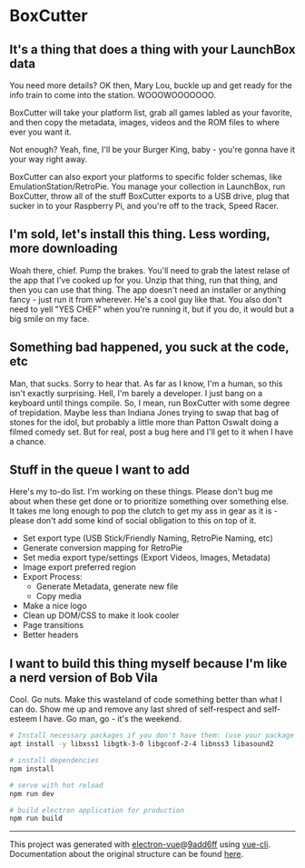 # BoxCutter

## It's a thing that does a thing with your LaunchBox data

You need more details? OK then, Mary Lou, buckle up and get ready for the info train to come into the station. WOOOWOOOOOOO.

BoxCutter will take your platform list, grab all games labled as your favorite, and then copy the metadata, images, videos and the ROM files to where ever you want it.

Not enough? Yeah, fine, I'll be your Burger King, baby - you're gonna have it your way right away.

BoxCutter can also export your platforms to specific folder schemas, like EmulationStation/RetroPie. You manage your collection in LaunchBox, run BoxCutter, throw all of the stuff BoxCutter exports to a USB drive, plug that sucker in to your Raspberry Pi, and you're off to the track, Speed Racer.

## I'm sold, let's install this thing. Less wording, more downloading

Woah there, chief. Pump the brakes. You'll need to grab the latest relase of the app that I've cooked up for you. Unzip that thing, run that thing, and then you can use that thing. The app doesn't need an installer or anything fancy - just run it from wherever. He's a cool guy like that. You also don't need to yell "YES CHEF" when you're running it, but if you do, it would but a big smile on my face.

## Something bad happened, you suck at the code, etc

Man, that sucks. Sorry to hear that. As far as I know, I'm a human, so this isn't exactly surprising. Hell, I'm barely a developer. I just bang on a keyboard until things compile. So, I mean, run BoxCutter with some degree of trepidation. Maybe less than Indiana Jones trying to swap that bag of stones for the idol, but probably a little more than Patton Oswalt doing a filmed comedy set. But for real, post a bug here and I'll get to it when I have a chance.

## Stuff in the queue I want to add

Here's my to-do list. I'm working on these things. Please don't bug me about when these get done or to prioritize something over something else. It takes me long enough to pop the clutch to get my ass in gear as it is - please don't add some kind of social obligation to this on top of it.

* Set export type (USB Stick/Friendly Naming, RetroPie Naming, etc)
* Generate conversion mapping for RetroPie
* Set media export type/settings (Export Videos, Images, Metadata)
* Image export preferred region
* Export Process:
  * Generate Metadata, generate new file
  * Copy media
* Make a nice logo
* Clean up DOM/CSS to make it look cooler
* Page transitions
* Better headers

## I want to build this thing myself because I'm like a nerd version of Bob Vila

Cool. Go nuts. Make this wasteland of code something better than what I can do. Show me up and remove any last shred of self-respect and self-esteem I have. Go man, go - it's the weekend.

``` bash
# Install necessary packages if you don't have them: (use your package manager of choice here if you're on Linux)
apt install -y libxss1 libgtk-3-0 libgconf-2-4 libnss3 libasound2

# install dependencies
npm install

# serve with hot reload
npm run dev

# build electron application for production
npm run build
```

---

This project was generated with [electron-vue](https://github.com/SimulatedGREG/electron-vue)@[9add6ff](https://github.com/SimulatedGREG/electron-vue/tree/9add6ff4d47eaf8fb9f04efd0aca7be4dc6fb69d) using [vue-cli](https://github.com/vuejs/vue-cli). Documentation about the original structure can be found [here](https://simulatedgreg.gitbooks.io/electron-vue/content/index.html).
